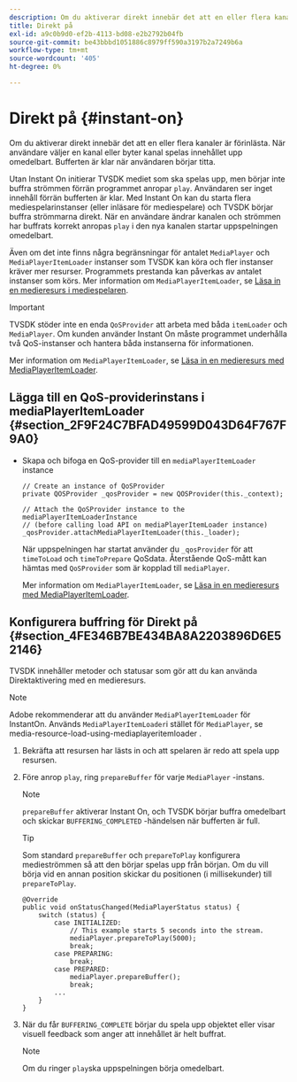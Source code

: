 ```yaml
---
description: Om du aktiverar direkt innebär det att en eller flera kanaler är förinlästa. När användare väljer en kanal eller byter kanal spelas innehållet upp omedelbart. Bufferten är klar när användaren börjar titta.
title: Direkt på
exl-id: a9c0b9d0-ef2b-4113-bd08-e2b2792b04fb
source-git-commit: be43bbbd1051886c8979ff590a3197b2a7249b6a
workflow-type: tm+mt
source-wordcount: '405'
ht-degree: 0%

---
```


# Direkt på {#instant-on}

Om du aktiverar direkt innebär det att en eller flera kanaler är förinlästa. När användare väljer en kanal eller byter kanal spelas innehållet upp omedelbart. Bufferten är klar när användaren börjar titta.

Utan Instant On initierar TVSDK mediet som ska spelas upp, men börjar inte buffra strömmen förrän programmet anropar `play`. Användaren ser inget innehåll förrän bufferten är klar. Med Instant On kan du starta flera mediespelarinstanser (eller inläsare för mediespelare) och TVSDK börjar buffra strömmarna direkt. När en användare ändrar kanalen och strömmen har buffrats korrekt anropas `play` i den nya kanalen startar uppspelningen omedelbart.

Även om det inte finns några begränsningar för antalet `MediaPlayer` och `MediaPlayerItemLoader` instanser som TVSDK kan köra och fler instanser kräver mer resurser. Programmets prestanda kan påverkas av antalet instanser som körs. Mer information om `MediaPlayerItemLoader`, se [Läsa in en medieresurs i mediespelaren](../../../tvsdk-2.7-for-android/content-playback-options/mediaplayer-initialize-for-video/t-psdk-android-2.7-media-resource-load.md).

>[!IMPORTANT]
>
>TVSDK stöder inte en enda `QoSProvider` att arbeta med båda `itemLoader` och `MediaPlayer`. Om kunden använder Instant On måste programmet underhålla två QoS-instanser och hantera båda instanserna för informationen.

Mer information om `MediaPlayerItemLoader`, se [Läsa in en medieresurs med MediaPlayerItemLoader](../../../tvsdk-2.7-for-android/content-playback-options/mediaplayer-initialize-for-video/t-psdk-android-2.7-media-resource-load-using-mediaplayeritemloader.md).

## Lägga till en QoS-providerinstans i mediaPlayerItemLoader {#section_2F9F24C7BFAD49599D043D64F767F9A0}

* Skapa och bifoga en QoS-provider till en `mediaPlayerItemLoader` instance

   ```
   // Create an instance of QoSProvider  
   private QOSProvider _qosProvider = new QOSProvider(this._context);  
   
   // Attach the QoSProvider instance to the mediaPlayerItemLoaderInstance  
   // (before calling load API on mediaPlayerItemLoader instance)  
   _qosProvider.attachMediaPlayerItemLoader(this._loader); 
   ```

   När uppspelningen har startat använder du `_qosProvider` för att `timeToLoad` och `timeToPrepare` QoSdata. Återstående QoS-mått kan hämtas med `QoSProvider` som är kopplad till `mediaPlayer`.

   Mer information om `MediaPlayerItemLoader`, se [Läsa in en medieresurs med MediaPlayerItemLoader](../../../tvsdk-2.7-for-android/content-playback-options/mediaplayer-initialize-for-video/t-psdk-android-2.7-media-resource-load-using-mediaplayeritemloader.md#use-mediaplayeritemloader).

## Konfigurera buffring för Direkt på {#section_4FE346B7BE434BA8A2203896D6E52146}

TVSDK innehåller metoder och statusar som gör att du kan använda Direktaktivering med en medieresurs.

>[!NOTE]
>
>Adobe rekommenderar att du använder `MediaPlayerItemLoader` för InstantOn. Används `MediaPlayerItemLoader`i stället för `MediaPlayer`, se media-resource-load-using-mediaplayeritemloader .

1. Bekräfta att resursen har lästs in och att spelaren är redo att spela upp resursen.
1. Före anrop `play`, ring `prepareBuffer` för varje `MediaPlayer` -instans.

   >[!NOTE]
   >
   >`prepareBuffer` aktiverar Instant On, och TVSDK börjar buffra omedelbart och skickar `BUFFERING_COMPLETED` -händelsen när bufferten är full.

   >[!TIP]
   >
   >Som standard `prepareBuffer` och `prepareToPlay` konfigurera medieströmmen så att den börjar spelas upp från början. Om du vill börja vid en annan position skickar du positionen (i millisekunder) till `prepareToPlay`.

   ```
   @Override 
   public void onStatusChanged(MediaPlayerStatus status) { 
       switch (status) { 
           case INITIALIZED: 
               // This example starts 5 seconds into the stream. 
               mediaPlayer.prepareToPlay(5000); 
               break; 
           case PREPARING: 
               break; 
           case PREPARED: 
               mediaPlayer.prepareBuffer(); 
               break; 
           ... 
       } 
   }
   ```

1. När du får `BUFFERING_COMPLETE` börjar du spela upp objektet eller visar visuell feedback som anger att innehållet är helt buffrat.

   >[!NOTE]
   >
   >Om du ringer `play`ska uppspelningen börja omedelbart.
